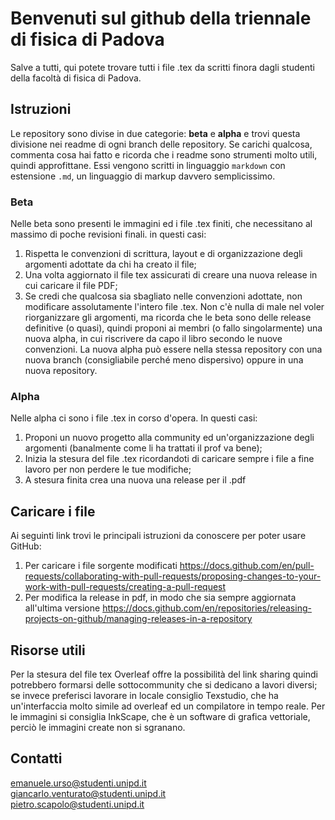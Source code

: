 # Benvenuti sul github della triennale di fisica di Padova
Salve a tutti, qui potete trovare tutti i file .tex da scritti finora dagli studenti della facoltà di fisica di Padova. 

## Istruzioni
Le repository sono divise in due categorie: <b>beta</b> e <b>alpha</b> e trovi questa divisione nei readme di ogni branch delle repository. 
Se carichi qualcosa, commenta cosa hai fatto e ricorda che i readme sono strumenti molto utili, quindi approfittane. Essi vengono scritti in linguaggio ```markdown``` con estensione ```.md```, un linguaggio di markup davvero semplicissimo.

### Beta
Nelle beta sono presenti le immagini ed i file .tex finiti, che necessitano al massimo di poche revisioni finali. in questi casi:
1) Rispetta le convenzioni di scrittura, layout e di organizzazione degli argomenti adottate da chi ha creato il file;
2) Una volta aggiornato il file tex assicurati di creare una nuova release in cui caricare il file PDF;
3) Se credi che qualcosa sia sbagliato nelle convenzioni adottate, non modificare assolutamente l'intero file .tex. Non c'è nulla di male nel voler riorganizzare gli argomenti, ma ricorda che le beta sono delle release definitive (o quasi), quindi proponi ai membri (o fallo singolarmente) una nuova alpha, in cui riscrivere da capo il libro secondo le nuove convenzioni. La nuova alpha può essere nella stessa repository con una nuova branch (consigliabile perché meno dispersivo) oppure in una nuova repository.

### Alpha
Nelle alpha ci sono i file .tex in corso d'opera. In questi casi:
1) Proponi un nuovo progetto alla community ed un'organizzazione degli argomenti (banalmente come li ha trattati il prof va bene);
2) Inizia la stesura del file .tex ricordandoti di caricare sempre i file a fine lavoro per non perdere le tue modifiche;
3) A stesura finita crea una nuova una release per il .pdf

## Caricare i file
Ai seguinti link trovi le principali istruzioni da conoscere per poter usare GitHub:
1) Per caricare i file sorgente modificati https://docs.github.com/en/pull-requests/collaborating-with-pull-requests/proposing-changes-to-your-work-with-pull-requests/creating-a-pull-request
2) Per modifica la release in pdf, in modo che sia sempre aggiornata all'ultima versione https://docs.github.com/en/repositories/releasing-projects-on-github/managing-releases-in-a-repository

## Risorse utili
Per la stesura del file tex Overleaf offre la possibilità del link sharing quindi potrebbero formarsi delle sottocommunity che si dedicano a lavori diversi; se invece preferisci lavorare in locale consiglio Texstudio, che ha un'interfaccia molto simile ad overleaf ed un compilatore in tempo reale.
Per le immagini si consiglia InkScape, che è un software di grafica vettoriale, perciò le immagini create non si sgranano.

## Contatti
emanuele.urso@studenti.unipd.it <br> giancarlo.venturato@studenti.unipd.it <br> pietro.scapolo@studenti.unipd.it
